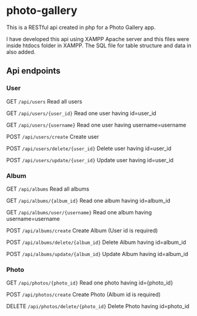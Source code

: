 # photo-gallery

This is a RESTful api created in php for a Photo Gallery app.

I have developed this api using XAMPP Apache server and this files were inside htdocs folder in XAMPP.
The SQL file for table structure and data in also added.

## Api endpoints
### User


GET `/api/users` Read all users

GET `/api/users/{user_id}` Read one user having id=user_id

GET `/api/users/{username}` Read one user having username=username

POST `/api/users/create` Create user

POST `/api/users/delete/{user_id}` Delete user having id=user_id

POST `/api/users/update/{user_id}` Update user having id=user_id


### Album

GET `/api/albums` Read all albums

GET `/api/albums/{album_id}` Read one album having id=album_id

GET `/api/albums/user/{username}` Read one album having username=username

POST `/api/albums/create` Create Album (User id is required)

POST `/api/albums/delete/{album_id}` Delete Album having id=album_id

POST `/api/albums/update/{album_id}` Update Album having id=album_id

### Photo

GET `/api/photos/{photo_id}` Read one photo having id={photo_id}

POST `/api/photos/create` Create Photo (Album id is required)

DELETE `/api/photos/delete/{photo_id}` Delete Photo having id=photo_id

